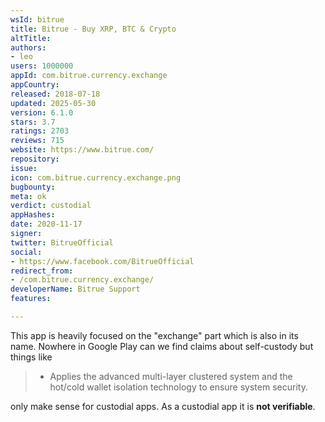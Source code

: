 ```yaml
---
wsId: bitrue
title: Bitrue - Buy XRP, BTC & Crypto
altTitle: 
authors:
- leo
users: 1000000
appId: com.bitrue.currency.exchange
appCountry: 
released: 2018-07-18
updated: 2025-05-30
version: 6.1.0
stars: 3.7
ratings: 2703
reviews: 715
website: https://www.bitrue.com/
repository: 
issue: 
icon: com.bitrue.currency.exchange.png
bugbounty: 
meta: ok
verdict: custodial
appHashes: 
date: 2020-11-17
signer: 
twitter: BitrueOfficial
social:
- https://www.facebook.com/BitrueOfficial
redirect_from:
- /com.bitrue.currency.exchange/
developerName: Bitrue Support
features: 

---
```


This app is heavily focused on the "exchange" part which is also in its name.
Nowhere in Google Play can we find claims about self-custody but things like

> - Applies the advanced multi-layer clustered system and the hot/cold wallet
  isolation technology to ensure system security.

only make sense for custodial apps. As a custodial app it is **not verifiable**.

